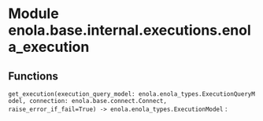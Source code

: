 Module enola.base.internal.executions.enola_execution
=====================================================

Functions
---------

`get_execution(execution_query_model: enola.enola_types.ExecutionQueryModel, connection: enola.base.connect.Connect, raise_error_if_fail=True) ‑> enola.enola_types.ExecutionModel`
: